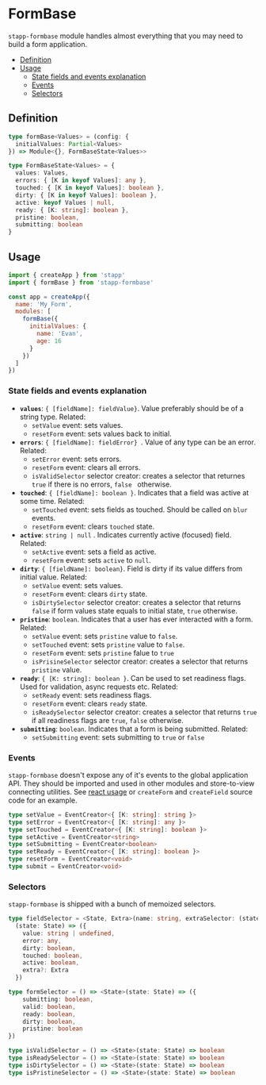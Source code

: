 # FormBase

`stapp-formbase` module handles almost everything that you may need to build a form application.

<!-- START doctoc generated TOC please keep comment here to allow auto update -->
<!-- DON'T EDIT THIS SECTION, INSTEAD RE-RUN doctoc TO UPDATE -->


- [Definition](#definition)
- [Usage](#usage)
  - [State fields and events explanation](#state-fields-and-events-explanation)
  - [Events](#events)
  - [Selectors](#selectors)

<!-- END doctoc generated TOC please keep comment here to allow auto update -->

## Definition

```typescript
type formBase<Values> = (config: {
  initialValues: Partial<Values>
}) => Module<{}, FormBaseState<Values>>

type FormBaseState<Values> = {
  values: Values,
  errors: { [K in keyof Values]: any },
  touched: { [K in keyof Values]: boolean },
  dirty: { [K in keyof Values]: boolean },
  active: keyof Values | null,
  ready: { [K: string]: boolean },
  pristine: boolean,
  submitting: boolean
}
```

## Usage

```js
import { createApp } from 'stapp'
import { formBase } from 'stapp-formbase'

const app = createApp({
  name: 'My Form',
  modules: [
    formBase({
      initialValues: {
        name: 'Evan',
        age: 16
      }
    })
  ]
})
```

### State fields and events explanation

* **`values`**: `{ [fieldName]: fieldValue}`. Value preferably should be of a string type. Related:
  * `setValue` event:  sets values.
  * `resetForm` event: sets values back to initial.
* **`errors`**: `{ [fieldName]: fieldError} `. Value of any type can be an error. Related:
  * `setError` event: sets errors.
  * `resetForm` event: clears all errors.
  * `isValidSelector` selector creator: creates a selector that returnes `true` if there is no errors, `false ` otherwise.
* **`touched`**: `{ [fieldName]: boolean }`. Indicates that a field was active at some time. Related:
  * `setTouched` event: sets fields as touched. Should be called on `blur` events.
  * `resetForm` event: clears `touched` state.
* **`active`**: `string | null` . Indicates currently active (focused) field. Related:
  * `setActive` event: sets a field as active.
  * `resetForm` event: sets `active` to `null`.
* **`dirty`**: `{ [fieldName]: boolean}`. Field is dirty if its value differs from initial value. Related:
  * `setValue` event: sets values.
  * `resetForm` event: clears `dirty` state.
  * `isDirtySelector` selector creator: creates a selector that returns `false` if form values state equals to initial state, `true` otherwise.
* **`pristine`**: `boolean`. Indicates that a user has ever interacted with a form. Related:
  * `setValue` event: sets `pristine` value to `false`.
  * `setTouched` event: sets `pristine` value to `false`.
  * `resetForm` event: sets `pristine` falue to `true`
  * `isPrisineSelector` selector creator: creates a selector that returns `pristine` value.
* **`ready`**: `{ [K: string]: boolean }`. Can be used to set readiness flags. Used for validation, async requests etc. Related:
  * `setReady` event: sets readiness flags.
  * `resetForm` event: clears `ready` state.
  * `isReadySelector` selector creator: creates a selector that returns `true` if all readiness flags are `true`, `false` otherwise.
* **`submitting`**: `boolean`. Indicates that a form is being submitted. Related:
  * `setSubmitting` event: sets submitting to `true` or `false`

### Events

`stapp-formbase` doesn't expose any of it's events to the global application API. They should be imported and used in other modules and store-to-view connecting utilities. See [react usage](/usage/react.html) or `createForm` and `createField` source code for an example.

```typescript
type setValue = EventCreator<{ [K: string]: string }>
type setError = EventCreator<{ [K: string]: any }>
type setTouched = EventCreator<{ [K: string]: boolean }> 
type setActive = EventCreator<string>
type setSubmitting = EventCreator<boolean>
type setReady = EventCreator<{ [K: string]: boolean }> 
type resetForm = EventCreator<void>
type submit = EventCreator<void>
```

### Selectors

`stapp-formbase` is shipped with a bunch of memoized selectors.

```typescript
type fieldSelector = <State, Extra>(name: string, extraSelector: (state: State) => Extra) => 
  (state: State) => ({
    value: string | undefined,
    error: any,
    dirty: boolean,
    touched: boolean,
    active: boolean,
    extra?: Extra
  })

type formSelector = () => <State>(state: State) => ({
    submitting: boolean,
    valid: boolean,
    ready: boolean,
    dirty: boolean,
    pristine: boolean
})

type isValidSelector = () => <State>(state: State) => boolean
type isReadySelector = () => <State>(state: State) => boolean
type isDirtySelector = () => <State>(state: State) => boolean
type isPristineSelector = () => <State>(state: State) => boolean
```

<!--
## Type definitions

- [`formBase`](/types.html#formbase)
- [`setValue`](/types.html#setvalue)
- [`setError`](/types.html#seterror)
- [`setTouched`](/types.html#settouched)
- [`setActive`](/types.html#setactive)
- [`setSubmitting`](/types.html#setsubmitting)
- [`setReady`](/types.html#setready)
- [`resetForm`](/types.html#resetform)
- [`submit`](/types.html#submit)
- [`fieldSelector`](/types.html#fieldselector)
- [`formSelector`](/types.html#formselector)
- [`isValidSelector`](/types.html#isvalidselector)
- [`isReadySelector`](/types.html#isreadyselector)
- [`isDirtySelector`](/types.html#isdirtyselector)
- [`isPristineSelector`](/types.html#ispristineselector)
- [`FormBaseState`](/types.html#formbasestate)
- [`Module`](/types.html#module)
-->
